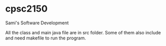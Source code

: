 # cpsc2150
Sami's Software Development

All the class and main java file are in src folder. Some of them also include and need makefile to run the program. 
